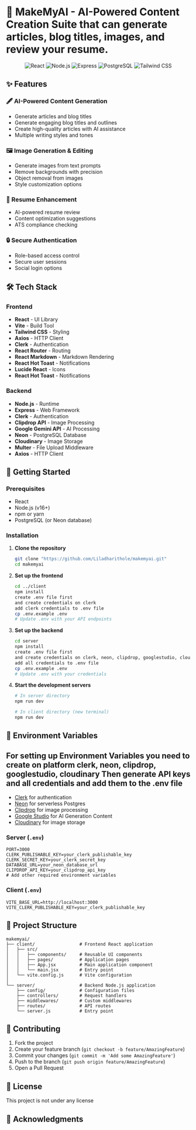 # 🚀 MakeMyAI - AI-Powered Content Creation Suite that can generate articles, blog titles, images, and review your resume.

<div align="center">
  <img src="https://img.shields.io/badge/React-20232A?style=for-the-badge&logo=react&logoColor=61DAFB" alt="React" />
  <img src="https://img.shields.io/badge/Node.js-43853D?style=for-the-badge&logo=node.js&logoColor=white" alt="Node.js" />
  <img src="https://img.shields.io/badge/Express.js-404D59?style=for-the-badge" alt="Express" />
  <img src="https://img.shields.io/badge/PostgreSQL-316192?style=for-the-badge&logo=postgresql&logoColor=white" alt="PostgreSQL" />
  <img src="https://img.shields.io/badge/Tailwind_CSS-38B2AC?style=for-the-badge&logo=tailwind-css&logoColor=white" alt="Tailwind CSS" />
</div>

## ✨ Features

### 🖋️ AI-Powered Content Generation

- Generate articles and blog titles
- Generate engaging blog titles and outlines
- Create high-quality articles with AI assistance
- Multiple writing styles and tones

### 🖼️ Image Generation & Editing

- Generate images from text prompts
- Remove backgrounds with precision
- Object removal from images
- Style customization options

### 📄 Resume Enhancement

- AI-powered resume review
- Content optimization suggestions
- ATS compliance checking

### 🔒 Secure Authentication

- Role-based access control
- Secure user sessions
- Social login options

## 🛠️ Tech Stack

### Frontend

- **React** - UI Library
- **Vite** - Build Tool
- **Tailwind CSS** - Styling
- **Axios** - HTTP Client
- **Clerk** - Authentication
- **React Router** - Routing
- **React Markdown** - Markdown Rendering
- **React Hot Toast** - Notifications
- **Lucide React** - Icons
- **React Hot Toast** - Notifications

### Backend

- **Node.js** - Runtime
- **Express** - Web Framework
- **Clerk** - Authentication
- **Clipdrop API** - Image Processing
- **Google Gemini API** - AI Processing
- **Neon** - PostgreSQL Database
- **Cloudinary** - Image Storage
- **Multer** - File Upload Middleware
- **Axios** - HTTP Client

## 🚀 Getting Started

### Prerequisites

- React
- Node.js (v16+)
- npm or yarn
- PostgreSQL (or Neon database)

### Installation

1. **Clone the repository**

   ```bash
   git clone "https://github.com/Liladharithole/makemyai.git"
   cd makemyai
   ```

2. **Set up the frontend**

   ```bash
   cd ../client
   npm install
   create .env file first
   and create credentials on clerk
   add clerk credentials to .env file
   cp .env.example .env
   # Update .env with your API endpoints
   ```

3. **Set up the backend**

   ```bash
   cd server
   npm install
   create .env file first
   and create credentials on clerk, neon, clipdrop, googlestudio, cloudinary
   add all credentials to .env file
   cp .env.example .env
   # Update .env with your credentials
   ```

4. **Start the development servers**

   ```bash
   # In server directory
   npm run dev

   # In client directory (new terminal)
   npm run dev
   ```

## 🔧 Environment Variables

## For setting up Environment Variables you need to create on platform clerk, neon, clipdrop, googlestudio, cloudinary Then generate API keys and all credentials and add them to the .env file

- [Clerk](https://clerk.dev/) for authentication
- [Neon](https://neon.tech/) for serverless Postgres
- [Clipdrop](https://clipdrop.co/) for image processing
- [Google Studio](https://studio.google.com/) for AI Generation Content
- [Cloudinary](https://cloudinary.com/) for image storage

### Server (`.env`)

```env
PORT=3000
CLERK_PUBLISHABLE_KEY=your_clerk_publishable_key
CLERK_SECRET_KEY=your_clerk_secret_key
DATABASE_URL=your_neon_database_url
CLIPDROP_API_KEY=your_clipdrop_api_key
# Add other required environment variables
```

### Client (`.env`)

```env
VITE_BASE_URL=http://localhost:3000
VITE_CLERK_PUBLISHABLE_KEY=your_clerk_publishable_key
```

## 📂 Project Structure

```
makemyai/
├── client/                 # Frontend React application
│   ├── src/
│   │   ├── components/     # Reusable UI components
│   │   ├── pages/          # Application pages
│   │   ├── App.jsx         # Main application component
│   │   └── main.jsx        # Entry point
│   └── vite.config.js      # Vite configuration
│
└── server/                 # Backend Node.js application
    ├── config/             # Configuration files
    ├── controllers/        # Request handlers
    ├── middlewares/        # Custom middlewares
    ├── routes/             # API routes
    └── server.js           # Entry point
```

## 🤝 Contributing

1. Fork the project
2. Create your feature branch (`git checkout -b feature/AmazingFeature`)
3. Commit your changes (`git commit -m 'Add some AmazingFeature'`)
4. Push to the branch (`git push origin feature/AmazingFeature`)
5. Open a Pull Request

## 📄 License

This project is not under any license

## 🙏 Acknowledgments
